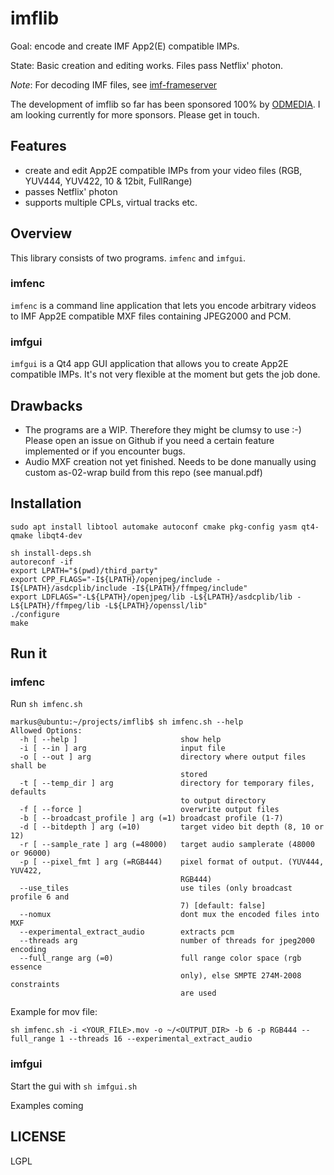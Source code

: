 # imflib

Goal: encode and create IMF App2(E) compatible IMPs.

State: Basic creation and editing works. Files pass Netflix' photon.

*Note*: For decoding IMF files, see [imf-frameserver](https://github.com/MarkusPfundstein/imf-frameserver)

The development of imflib so far has been sponsored 100% by [ODMEDIA](www.odmedia.com). I am looking currently for more sponsors. Please get in touch.

## Features

- create and edit App2E compatible IMPs from your video files (RGB, YUV444, YUV422, 10 & 12bit, FullRange)
- passes Netflix' photon
- supports multiple CPLs, virtual tracks etc.

## Overview

This library consists of two programs. `imfenc` and `imfgui`. 

### imfenc
`imfenc` is a command line application that lets you encode arbitrary videos to IMF App2E compatible MXF files containing JPEG2000 and PCM.

### imfgui
`imfgui` is a Qt4 app GUI application that allows you to create App2E compatible IMPs. It's not very flexible at the moment but gets the job done.

## Drawbacks

- The programs are a WIP. Therefore they might be clumsy to use :-) Please open an issue on Github if you need a certain feature implemented or if you encounter bugs.
- Audio MXF creation not yet finished. Needs to be done manually using custom as-02-wrap build from this repo (see manual.pdf)

## Installation

```
sudo apt install libtool automake autoconf cmake pkg-config yasm qt4-qmake libqt4-dev

sh install-deps.sh
autoreconf -if
export LPATH="$(pwd)/third_party"
export CPP_FLAGS="-I${LPATH}/openjpeg/include -I${LPATH}/asdcplib/include -I${LPATH}/ffmpeg/include"
export LDFLAGS="-L${LPATH}/openjpeg/lib -L${LPATH}/asdcplib/lib -L${LPATH}/ffmpeg/lib -L${LPATH}/openssl/lib"
./configure
make
```

## Run it

### imfenc

Run `sh imfenc.sh`

```
markus@ubuntu:~/projects/imflib$ sh imfenc.sh --help
Allowed Options:
  -h [ --help ]                       show help
  -i [ --in ] arg                     input file
  -o [ --out ] arg                    directory where output files shall be
                                      stored
  -t [ --temp_dir ] arg               directory for temporary files, defaults
                                      to output directory
  -f [ --force ]                      overwrite output files
  -b [ --broadcast_profile ] arg (=1) broadcast profile (1-7)
  -d [ --bitdepth ] arg (=10)         target video bit depth (8, 10 or 12)
  -r [ --sample_rate ] arg (=48000)   target audio samplerate (48000 or 96000)
  -p [ --pixel_fmt ] arg (=RGB444)    pixel format of output. (YUV444, YUV422,
                                      RGB444)
  --use_tiles                         use tiles (only broadcast profile 6 and
                                      7) [default: false]
  --nomux                             dont mux the encoded files into MXF
  --experimental_extract_audio        extracts pcm
  --threads arg                       number of threads for jpeg2000 encoding
  --full_range arg (=0)               full range color space (rgb essence
                                      only), else SMPTE 274M-2008 constraints
                                      are used
```

Example for mov file:

`sh imfenc.sh -i <YOUR_FILE>.mov -o ~/<OUTPUT_DIR> -b 6 -p RGB444 --full_range 1 --threads 16 --experimental_extract_audio`

### imfgui

Start the gui with `sh imfgui.sh`

Examples coming

## LICENSE

LGPL
